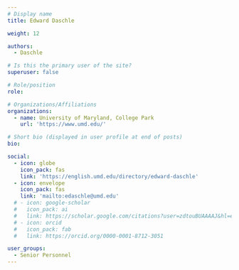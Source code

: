 ```yaml
---
# Display name
title: Edward Daschle

weight: 12

authors:
  - Daschle

# Is this the primary user of the site?
superuser: false

# Role/position
role: 

# Organizations/Affiliations
organizations:
  - name: University of Maryland, College Park
    url: 'https://www.umd.edu/'

# Short bio (displayed in user profile at end of posts)
bio: 

social:
  - icon: globe
    icon_pack: fas
    link: 'https://english.umd.edu/directory/edward-daschle'
  - icon: envelope
    icon_pack: fas
    link: 'mailto:edaschle@umd.edu'
  # - icon: google-scholar
  #   icon_pack: ai
  #   link: https://scholar.google.com/citations?user=zdtouBUAAAAJ&hl=en
  # - icon: orcid
  #   icon_pack: fab
  #   link: https://orcid.org/0000-0001-8712-3051

user_groups:
  - Senior Personnel
---
```


